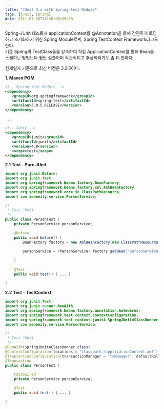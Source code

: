 ```yaml
---
title: "JUnit 4.x with Spring-test Module"
tags: [junit, spring]
date: 2011-07-20T14:28:00+09:00
---
```


Spring-JUnit 테스트시 applicationContext를 @Annotation을 통해 간편하게 로딩하고 초기화하기 위한 Spring Module로써, Spring TestContext Framework라고도 한다.  
기존 Spring의 TestClass들을 상속하여 직접 ApplicationContext를 통해 Bean을 스캔하는 방법보다 훨씬 심플하며 직관적이고 추상화하기도 좀 더 편하다.
  
현재일자 기준으로 최신 버전은 3.0.5이다.
  
  
**1. Maven POM**
```xml
<!-- Spring-test Module -->
<dependency>
   <groupId>org.springframework</groupId>
   <artifactId>spring-test</artifactId>
   <version>3.0.5.RELEASE</version>
</dependency>
 
...
 
<!-- JUnit -->
<dependency>
   <groupId>junit</groupId>
   <artifactId>junit</artifactId>
   <version>4.8<version>
   <scope>test</scope>
</dependency>
```
  
**2.1 Test  - Pure JUnit**  
```java
import org.junit.Before;
import org.junit.Test;
import org.springframework.beans.factory.BeanFactory;
import org.springframework.beans.factory.xml.XmlBeanFactory;
import org.springframework.core.io.ClassPathResource;
import com.xenomity.service.PersonService;
 
/*
 * Test JUnit
 */
public class PersonTest {
    private PersonService personService;
 
    @Before
    public void before() {
        BeanFactory factory = new XmlBeanFactory(new ClassPathResource("classpath:/applicationContext.xml"));
 
        personService = (PersonService) factory.getBean("personService");
 
    }
 
    @Test
    public void test() { ... }
 
}
```
  
**2.2 Test  - TestContext**  
```java
import org.junit.Test;
import org.junit.runner.RunWith;
import org.springframework.beans.factory.annotation.Autowired;
import org.springframework.test.context.ContextConfiguration;
import org.springframework.test.context.junit4.SpringJUnit4ClassRunner;
import com.xenomity.service.PersonService;
 
/*
 * Test JUnit
 */
@RunWith(SpringJUnit4ClassRunner.class)
@ContextConfiguration(locations = "classpath:/applicationContext.xml")
@TransactionConfiguration(transactionManager = "txManager", defaultRollback = true)
@Transaction
public class PersonTest {
 
    @Autowired
    private PersonService personService;
 
    @Test
    public void test() { ... }
 
}
```
  

